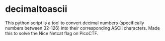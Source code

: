# decimaltoascii

This python script is a tool to convert decimal numbers (specifically numbers between 32-126) into their corresponding ASCII characters. Made this to solve the Nice Netcat flag on PicoCTF. 
